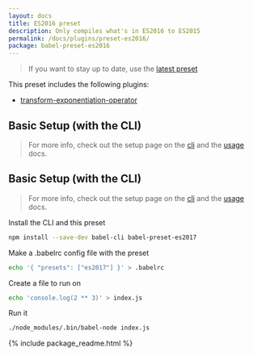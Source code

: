 ```yaml
---
layout: docs
title: ES2016 preset
description: Only compiles what's in ES2016 to ES2015
permalink: /docs/plugins/preset-es2016/
package: babel-preset-es2016
---
```


> If you want to stay up to date, use the [latest preset](/docs/plugins/preset-latest/)

This preset includes the following plugins:

- [transform-exponentiation-operator](/docs/plugins/transform-exponentiation-operator/)

## Basic Setup (with the CLI)

> For more info, check out the setup page on the [cli](/docs/setup/) and the [usage](/docs/usage/cli/) docs.

## Basic Setup (with the CLI)

> For more info, check out the setup page on the [cli](/docs/setup/) and the [usage](/docs/usage/cli/) docs.

Install the CLI and this preset

```sh
npm install --save-dev babel-cli babel-preset-es2017
```

Make a .babelrc config file with the preset

```sh
echo '{ "presets": ["es2017"] }' > .babelrc
```

Create a file to run on

```sh
echo 'console.log(2 ** 3)' > index.js
```

Run it

```sh
./node_modules/.bin/babel-node index.js
```

{% include package_readme.html %}
